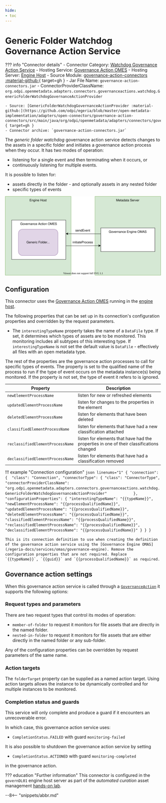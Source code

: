 ```yaml
---
hide:
- toc
---
```


<!-- SPDX-License-Identifier: CC-BY-4.0 -->
<!-- Copyright Contributors to the Egeria project. -->

# Generic Folder Watchdog Governance Action Service

??? info "Connector details"
    - Connector Category: [Watchdog Governance Action Service](/egeria-docs/frameworks/gaf/#watchdog-governance-service)
    - Hosting Service: [Governance Action OMES](/egeria-docs/services/omes/governance-action)
    - Hosting Server: [Engine Host](/egeria-docs/concepts/engine-host)
    - Source Module: [governance-action-connectors :material-github:](../../../open-metadata-implementation/adapters/open-connectors/governance-action-connectors){ target=gh }
    - Jar File Name: `governance-action-connectors.jar`
    - ConnectorProviderClassName: `org.odpi.openmetadata.adapters.connectors.governanceactions.watchdog.GenericFolderWatchdogGovernanceActionProvider`
 
    - Source: [GenericFolderWatchdogGovernanceActionProvider :material-github:](https://github.com/odpi/egeria/blob/master/open-metadata-implementation/adapters/open-connectors/governance-action-connectors/src/main/java/org/odpi/openmetadata/adapters/connectors/governanceactions/watchdog/GenericFolderWatchdogGovernanceActionProvider.java){ target=gh }
    - Connector archive: `governance-action-connectors.jar`

The *generic folder watchdog* governance action service detects changes to the assets in a specific folder and initiates a governance action process when they occur. It has two modes of operation: 

- listening for a single event and then terminating when it occurs, or
- continuously listening for multiple events.

It is possible to listen for:

- assets directly in the folder - and optionally assets in any nested folder
- specific types of events

![Operation of generic folder watchdog governance action service](generic-folder-watchdog-governance-action-service.svg)

## Configuration

This connector uses the [Governance Action OMES](/egeria-docs/services/omes/governance-action) running in the [engine host](/egeria-docs/concepts/engine-host).

The following properties that can be set up in its connection's configuration properties and overridden by the request parameters.

- The `interestingTypeName` property takes the name of a `DataFile` type. If set, it determines which types of assets are to be monitored. This monitoring includes all subtypes of this interesting type. If `interestingTypeName` is not set the default value is `DataFile` - effectively all files with an open metadata type.

The rest of the properties are the governance action processes to call for specific types of events. The property is set to the qualified name of the process to run if the type of event occurs on the metadata instance(s) being monitored. If the property is not set, the type of event it refers to is ignored.

| Property | Description |
|---|---|
| `newElementProcessName` | listen for new or refreshed elements |
| `updatedElementProcessName` | listen for changes to the properties in the element |
| `deletedElementProcessName` | listen for elements that have been deleted |
| `classifiedElementProcessName` | listen for elements that have had a new classification attached |
| `reclassifiedElementProcessName` | listen for elements that have had the properties in one of their classifications changed |
| `declassifiedElementProcessName` | listen for elements that have had a classification removed |

!!! example "Connection configuration"
    ```json linenums="1"
    {
      "connection": { 
        "class": "Connection",
        "connectorType": {
          "class": "ConnectorType",
          "connectorProviderClassName": "org.odpi.openmetadata.adapters.connectors.governanceactions.watchdog.GenericFolderWatchdogGovernanceActionProvider"           
        },
        "configurationProperties": {
          "interestingTypeName": "{{typeName}}",
          "newElementProcessName": "{{processQualifiedName}}",
          "updatedElementProcessName": "{{processQualifiedName}}",
          "deletedElementProcessName": "{{processQualifiedName}}",
          "classifiedElementProcessName": "{{processQualifiedName}}",
          "reclassifiedElementProcessName": "{{processQualifiedName}}",
          "declassifiedElementProcessName": "{{processQualifiedName}}"
        }
      }
    }
    ```

    This is its connection definition to use when creating the definition of the governance action service using the [Governance Engine OMAS](/egeria-docs/services/omas/governance-engine). Remove the configuration properties that are not required. Replace `{{typeName}}`, `{{guid}}` and `{{processQualifiedName}}` as required.

## Governance action settings

When this governance action service is called through a [`GovernanceAction`](/egeria-docs/types/4/0463-governance-actions/#governanceaction) it supports the following options:

### Request types and parameters

There are two request types that control its modes of operation:

- `member-of-folder` to request it monitors for file assets that are directly in the named folder.
- `nested-in-folder` to request it monitors for file assets that are either directly in the named folder or any sub-folder.

Any of the configuration properties can be overridden by request parameters of the same name.

### Action targets

The `folderTarget` property can be supplied as a named action target. Using action targets allows the instance to be dynamically controlled and for multiple instances to be monitored.

### Completion status and guards

This service will only complete and produce a guard if it encounters an unrecoverable error.

In which case, this governance action service uses:

- `CompletionStatus.FAILED` with guard `monitoring-failed` 

It is also possible to shutdown the governance action service by setting

- `CompletionStatus.ACTIONED` with guard `monitoring-completed` 

in the governance action.

??? education "Further information"
    This connector is configured in the `governDL01` engine host server as part of the *automated curation* asset management [hands-on lab](/egeria-docs/getting-started/hands-on-labs).

--8<-- "snippets/abbr.md"
